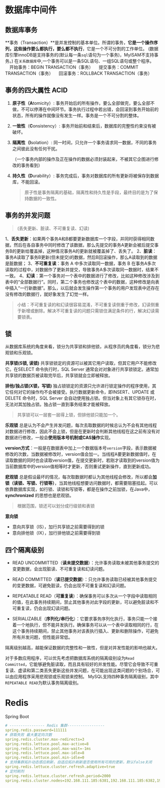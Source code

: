 # 数据库中间件



## 数据库事务

**事务（Transaction）**是并发控制的基本单位。所谓的事务，**它是一个操作序列，这些操作要么都执行，要么都不执行**，它是一个不可分割的工作单位。
(数据库引擎innoDB是支持事务的(默认每一条`sql`语句为一个事务)，MyISAM不支持事务。)
在`关系数据库`中,一个事务可以是一条SQL语句、一组SQL语句或整个程序。 
　开始事务：BEGIN TRANSACTION（事务）
　提交事务：COMMIT TRANSACTION（事务）
　回滚事务：ROLLBACK TRANSACTION（事务）



## 事务的四大属性   ACID

1. **原子性（A**tomicity）: 事务开始后的所有操作，要么全部做完，要么全部不做，不可以停滞在中间环节。事务执行过程中若出错，会回滚到事务开始前的状态，所有的操作就像没有发生一样。事务是一个不可分割的整体。

2. **一致性**（**C**onsistency）: 事务开始前和结束后，数据库的完整性约束没有被破坏。

3. **隔离性（I**solation）: 同一时间，只允许一个事务请求同一数据，不同的事务之间彼此没有任何干扰。

   （一个事务内部的操作及正在操作的数据必须封装起来，不被其它企图进行修改的事务看到）

4. **持久性（D**urability）: 事务完成后，事务对数据库的所有更新将被保存到数据库，不能回滚。

   >  原子性是事务隔离的基础，隔离性和持久性是手段，最终目的是为了保持数据的一致性。



## 事务的并发问题 

>  (丢失更新、脏读、不可重复读、幻读)

1、**丢失更新**：如果两个事务A和B都要更新数据库一个字段，并同时获得相同数据，然后在各自事务中同时修改了该数据，那么先提交的事务A更新会被后提交事务B的更新给覆盖掉，这种情况事务A的更新就被覆盖掉了、丢失了。
2、**脏读**：事务A读取了事务B更新(但未提交)的数据，然后B回滚操作，那么A读取到的数据是脏数据；
3、**不可重复读**：事务 A 中多次读取同一数据，事务 B 在事务A多次读取的过程中，对数据作了更新并提交，导致事务A多次读取同一数据时，结果不一致。
4、**幻读**：第一个事务对一个表中的数据进行了修改，比如这种修改涉及到表中的“全部数据行”。同时，第二个事务也修改这个表中的数据，这种修改是向表中插入“一行新数据”。那么，以后就会发生操作第一个事务的用户发现表中还存在没有修改的数据行，就好象发生了幻觉一样。

>  小结：不可重复读的和幻读很容易混淆，不可重复读侧重于修改，幻读侧重于新增或删除。解决不可重复读的问题只需锁住满足条件的行，解决幻读需要锁表。



## 锁

从数据库系统的角度来看，锁分为共享锁和排他锁，从程序员的角度看，锁分为悲观锁和乐观锁。

**共享锁(S锁,  读锁)**
共享锁锁定的资源可以被其它用户读取，但其它用户不能修改它。在SELECT 命令执行时，SQL Server 通常会对对象进行共享锁锁定。通常加共享锁的数据页被读取完毕后，共享锁就会立即被释放。

**排他/独占锁(X锁，写锁)**
独占锁锁定的资源只允许进行锁定操作的程序使用，其它任何对它的操作均不会被接受。执行数据更新命令，即INSERT、UPDATE 或DELETE 命令时，SQL Server 会自动使用独占锁。但当对象上有其它锁存在时，无法对其加独占锁。独占锁一直到事务结束才能被释放。

> 共享锁可以一层套一层得上锁，但排他锁只能加一个。 

**乐观锁**
总是认为不会产生并发问题，每次去取数据的时候总认为不会有其他线程对数据进行修改，因此不会上锁，但是在更新时会判断其他线程在这之前有没有对数据进行修改，一般会**使用版本号机制或CAS操作**实现。

**version方式**：一般是在数据表中加上一个数据版本号`version`字段，表示数据被修改的次数，当数据被修改时，version值会加一。当线程A要更新数据值时，在读取数据的同时也会读取version值，在提交更新时，若刚才读取到的version值为当前数据库中的version值相等时才更新，否则重试更新操作，直到更新成功。

**悲观锁**
总是假设最坏的情况，每次取数据时都认为其他线程会修改，所以都会**加锁（读锁、写锁、行锁等）**，当其他线程想要访问数据时，都需要阻塞挂起。可以依靠数据库实现，如行锁、读锁和写锁等，都是在操作之前加锁，在Java中，**synchronized** 的思想也是悲观锁。

> 根据范围，锁还可以划分成行级锁和表锁

**意向锁**

- 意向共享锁（IS），加行共享锁之前需要得到的锁
- 意向排他锁（IX），加行排他锁之前需要得到锁



## 四个隔离级别

- READ UNCOMMITTED（**读未提交数据**）：允许事务读取未被其他事务提交的变更数据，会出现脏读、不可重复读和幻读问题。

- READ COMMITTED（**读已提交数据**）：只允许事务读取已经被其他事务提交的变更数据，可避免脏读，仍会出现不可重复读和幻读问题。

- REPEATABLE READ（**可重复读**）：确保事务可以多次从一个字段中读取相同的值，在此事务持续期间，禁止其他事务对此字段的更新，可以避免脏读和不可重复读，仍会出现幻读问题。

- SERIALIZABLE（**序列化/串行化**）：它要求事务序列化执行，事务只能一个接着一个地执行，但不能并发执行。确保事务可以从一个表中读取相同的行，在这个事务持续期间，禁止其他事务对该表执行插入、更新和删除操作，可避免所有并发问题，但性能非常低。



隔离级别越高，越能保证数据的完整性和一致性，但是对并发性能的影响也越大。

对于多数应用程序，可以优先考虑把数据库系统的隔离级别设为`Read Committed`，它能够避免脏读取，而且具有较好的并发性能。尽管它会导致不可重复读、虚读和第二类丢失更新这些并发问题，在可能出现这类问题的个别场合，可以由应用程序采用悲观锁或乐观锁来控制。
MySQL支持四种事务隔离级别，其中`REPEATABLE READ`为默认事务隔离级别。





# Redis

Spring Boot

```yaml
# ---------------- Redis 集群-----------------
spring.redis.password=111111
# 获取失败 最大重定向次数
spring.redis.cluster.max-redirects=3
spring.redis.lettuce.pool.max-active=8
spring.redis.lettuce.pool.max-wait=-1ms
spring.redis.lettuce.pool.max-idle=8
spring.redis.lettuce.pool.min-idle=0
# 支持集群拓扑动态感应刷新，自适应拓扑刷新是否使用所有可用的更新，默认false关闭
spring.redis.lettuce.cluster.refresh.adaptive=true
# 定时刷剂
spring.redis.lettuce.cluster.refresh.period=2000
spring.redis.cluster.nodes=192.168.111.185:6381,192.168.111.185:6382,192.168.111.172:6383,192.168.111.172:6384
```

